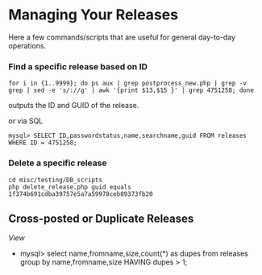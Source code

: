 # Managing Your Releases

Here a few commands/scripts that are useful for general day-to-day operations.

### Find a specific release based on ID
```
for i in {1..9999}; do ps aux | grep postprocess_new.php | grep -v grep | sed -e 's/://g' | awk '{print $13,$15 }' | grep 4751258; done
```
outputs the ID and GUID of the release.

or via SQL

```
mysql> SELECT ID,passwordstatus,name,searchname,guid FROM releases WHERE ID = 4751258;
```

### Delete a specific release

```
cd misc/testing/DB_scripts
php delete_release.php guid equals 1f374b691cdba39757e5a7a59978ceb89373fb20
```

## Cross-posted or Duplicate Releases

_View_
* mysql> select name,fromname,size,count(*) as dupes from releases group by name,fromname,size HAVING dupes > 1;